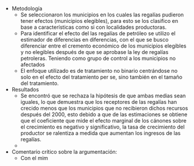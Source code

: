 - Metodología
	- Se seleccionaron los municipios en los cuales las regalías pudieron tener efectos (municipios elegibles), para esto se los clasifico en base a características como si con localidades productoras.
	- Para identificar el efecto del las regalías de petróleo se utilizo el estimador de diferencias en diferencias, con el que se busco diferenciar entre el cremento económico de los municipios elegibles y no elegibles después de que se aprobase la ley de regalías petroleras. Teniendo como grupo de control a los municipios no afectados
	- El enfoque utilizado es de tratamiento no binario centrándose no solo en el efecto del tratamiento per se, sino también en el tamaño del tratamiento.
- Resultados
	- Se encontró que se rechaza la hipótesis de que ambas medias sean iguales, lo que demuestra que los receptores de las regalías han crecido menos que los municipios que no recibieron dichos recursos después del 2000, esto debido  a que de las estimaciones se obtiene que el coeficiente que mide el efecto marginal de los cánones sobre el crecimiento es negativo y significativo, la tasa de crecimiento del productor se ralentiza a medida que aumentan los ingresos de las regalías.
	-
- Comentario crítico sobre la argumentación:
	- Con el mim